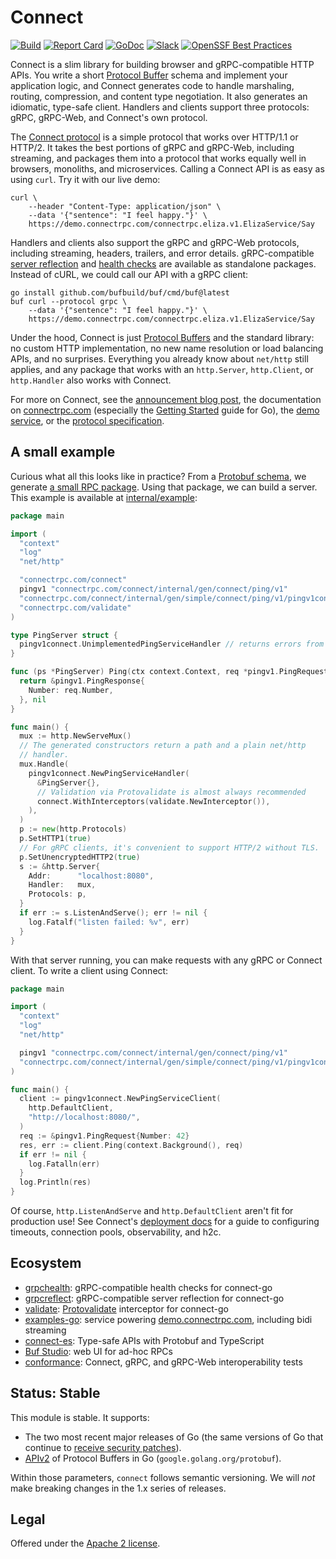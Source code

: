 Connect
=======

[![Build](https://github.com/connectrpc/connect-go/actions/workflows/ci.yaml/badge.svg?branch=main)](https://github.com/connectrpc/connect-go/actions/workflows/ci.yaml)
[![Report Card](https://goreportcard.com/badge/connectrpc.com/connect)](https://goreportcard.com/report/connectrpc.com/connect)
[![GoDoc](https://pkg.go.dev/badge/connectrpc.com/connect.svg)](https://pkg.go.dev/connectrpc.com/connect)
[![Slack](https://img.shields.io/badge/slack-buf-%23e01563)][slack]
[![OpenSSF Best Practices](https://www.bestpractices.dev/projects/8972/badge)](https://www.bestpractices.dev/projects/8972)

Connect is a slim library for building browser and gRPC-compatible HTTP APIs.
You write a short [Protocol Buffer][protobuf] schema and implement your
application logic, and Connect generates code to handle marshaling, routing,
compression, and content type negotiation. It also generates an idiomatic,
type-safe client. Handlers and clients support three protocols: gRPC, gRPC-Web,
and Connect's own protocol.

The [Connect protocol][protocol] is a simple protocol that works over HTTP/1.1
or HTTP/2. It takes the best portions of gRPC and gRPC-Web, including
streaming, and packages them into a protocol that works equally well in
browsers, monoliths, and microservices. Calling a Connect API is as easy as
using `curl`. Try it with our live demo:

```
curl \
    --header "Content-Type: application/json" \
    --data '{"sentence": "I feel happy."}' \
    https://demo.connectrpc.com/connectrpc.eliza.v1.ElizaService/Say
```

Handlers and clients also support the gRPC and gRPC-Web protocols, including
streaming, headers, trailers, and error details. gRPC-compatible [server
reflection][grpcreflect] and [health checks][grpchealth] are available as
standalone packages. Instead of cURL, we could call our API with a gRPC client:

```
go install github.com/bufbuild/buf/cmd/buf@latest
buf curl --protocol grpc \
    --data '{"sentence": "I feel happy."}' \
    https://demo.connectrpc.com/connectrpc.eliza.v1.ElizaService/Say
```

Under the hood, Connect is just [Protocol Buffers][protobuf] and the standard
library: no custom HTTP implementation, no new name resolution or load
balancing APIs, and no surprises. Everything you already know about `net/http`
still applies, and any package that works with an `http.Server`, `http.Client`,
or `http.Handler` also works with Connect.

For more on Connect, see the [announcement blog post][blog], the documentation
on [connectrpc.com][docs] (especially the [Getting Started] guide for Go), the
[demo service][examples-go], or the [protocol specification][protocol].

## A small example

Curious what all this looks like in practice? From a [Protobuf
schema](internal/proto/connect/ping/v1/ping.proto), we generate [a small RPC
package](internal/gen/simple/connect/ping/v1/pingv1connect/ping.connect.go). Using that
package, we can build a server. This example is available at [internal/example](internal/example):

```go
package main

import (
  "context"
  "log"
  "net/http"

  "connectrpc.com/connect"
  pingv1 "connectrpc.com/connect/internal/gen/connect/ping/v1"
  "connectrpc.com/connect/internal/gen/simple/connect/ping/v1/pingv1connect"
  "connectrpc.com/validate"
)

type PingServer struct {
  pingv1connect.UnimplementedPingServiceHandler // returns errors from all methods
}

func (ps *PingServer) Ping(ctx context.Context, req *pingv1.PingRequest) (*pingv1.PingResponse, error) {
  return &pingv1.PingResponse{
    Number: req.Number,
  }, nil
}

func main() {
  mux := http.NewServeMux()
  // The generated constructors return a path and a plain net/http
  // handler.
  mux.Handle(
    pingv1connect.NewPingServiceHandler(
      &PingServer{},
      // Validation via Protovalidate is almost always recommended
      connect.WithInterceptors(validate.NewInterceptor()),
    ),
  )
  p := new(http.Protocols)
  p.SetHTTP1(true)
  // For gRPC clients, it's convenient to support HTTP/2 without TLS.
  p.SetUnencryptedHTTP2(true)
  s := &http.Server{
    Addr:      "localhost:8080",
    Handler:   mux,
    Protocols: p,
  }
  if err := s.ListenAndServe(); err != nil {
    log.Fatalf("listen failed: %v", err)
  }
}
```

With that server running, you can make requests with any gRPC or Connect
client. To write a client using Connect:

```go
package main

import (
  "context"
  "log"
  "net/http"

  pingv1 "connectrpc.com/connect/internal/gen/connect/ping/v1"
  "connectrpc.com/connect/internal/gen/simple/connect/ping/v1/pingv1connect"
)

func main() {
  client := pingv1connect.NewPingServiceClient(
    http.DefaultClient,
    "http://localhost:8080/",
  )
  req := &pingv1.PingRequest{Number: 42}
  res, err := client.Ping(context.Background(), req)
  if err != nil {
    log.Fatalln(err)
  }
  log.Println(res)
}
```

Of course, `http.ListenAndServe` and `http.DefaultClient` aren't fit for
production use! See Connect's [deployment docs][docs-deployment] for a guide to
configuring timeouts, connection pools, observability, and h2c.

## Ecosystem

* [grpchealth]: gRPC-compatible health checks for connect-go
* [grpcreflect]: gRPC-compatible server reflection for connect-go
* [validate]: [Protovalidate][protovalidate] interceptor for connect-go
* [examples-go]: service powering [demo.connectrpc.com](https://demo.connectrpc.com), including bidi streaming
* [connect-es]: Type-safe APIs with Protobuf and TypeScript
* [Buf Studio]: web UI for ad-hoc RPCs
* [conformance]: Connect, gRPC, and gRPC-Web interoperability tests

## Status: Stable

This module is stable. It supports:

* The two most recent major releases of Go (the same versions of Go that continue
  to [receive security patches][go-support-policy]).
* [APIv2] of Protocol Buffers in Go (`google.golang.org/protobuf`).

Within those parameters, `connect` follows semantic versioning. We will
_not_ make breaking changes in the 1.x series of releases.

## Legal

Offered under the [Apache 2 license][license].

[APIv2]: https://blog.golang.org/protobuf-apiv2
[Buf Studio]: https://buf.build/studio
[Getting Started]: https://connectrpc.com/docs/go/getting-started
[blog]: https://buf.build/blog/connect-a-better-grpc
[conformance]: https://github.com/connectrpc/conformance
[grpchealth]: https://github.com/connectrpc/grpchealth-go
[grpcreflect]: https://github.com/connectrpc/grpcreflect-go
[connect-es]: https://github.com/connectrpc/connect-es
[examples-go]: https://github.com/connectrpc/examples-go
[docs-deployment]: https://connectrpc.com/docs/go/deployment
[docs]: https://connectrpc.com
[go-support-policy]: https://golang.org/doc/devel/release#policy
[license]: https://github.com/connectrpc/connect-go/blob/main/LICENSE
[protobuf]: https://developers.google.com/protocol-buffers
[protocol]: https://connectrpc.com/docs/protocol
[slack]: https://buf.build/links/slack
[validate]: https://github.com/connectrpc/validate-go
[protovalidate]: https://protovalidate.com
